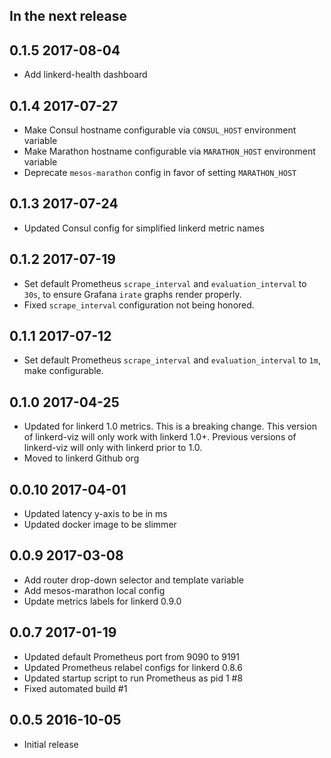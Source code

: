 ## In the next release

## 0.1.5 2017-08-04

* Add linkerd-health dashboard

## 0.1.4 2017-07-27

* Make Consul hostname configurable via `CONSUL_HOST` environment variable
* Make Marathon hostname configurable via `MARATHON_HOST` environment variable
* Deprecate `mesos-marathon` config in favor of setting `MARATHON_HOST`

## 0.1.3 2017-07-24

* Updated Consul config for simplified linkerd metric names

## 0.1.2 2017-07-19

* Set default Prometheus `scrape_interval` and `evaluation_interval` to `30s`,
  to ensure Grafana `irate` graphs render properly.
* Fixed `scrape_interval` configuration not being honored.

## 0.1.1 2017-07-12

* Set default Prometheus `scrape_interval` and `evaluation_interval` to `1m`, make configurable.

## 0.1.0 2017-04-25

* Updated for linkerd 1.0 metrics. This is a breaking change. This version of
  linkerd-viz will only work with linkerd 1.0+. Previous versions of
  linkerd-viz will only with linkerd prior to 1.0.
* Moved to linkerd Github org

## 0.0.10 2017-04-01

* Updated latency y-axis to be in ms
* Updated docker image to be slimmer

## 0.0.9 2017-03-08

* Add router drop-down selector and template variable
* Add mesos-marathon local config
* Update metrics labels for linkerd 0.9.0

## 0.0.7 2017-01-19

* Updated default Prometheus port from 9090 to 9191
* Updated Prometheus relabel configs for linkerd 0.8.6
* Updated startup script to run Prometheus as pid 1 #8
* Fixed automated build #1

## 0.0.5 2016-10-05

* Initial release
